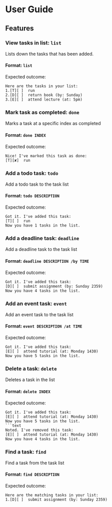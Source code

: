 # User Guide

## Features 

### View tasks in list: `list`
Lists down the tasks that has been added.

#### Format: `list`

Expected outcome:
```text
Here are the tasks in your list:
1.[T][ ]  run
2.[D][ ]  return book (by: Sunday)
3.[E][ ]  attend lecture (at: 5pm)
```
### Mark task as completed: `done`
Marks a task at a specific index as completed

#### Format: `done INDEX`

Expected outcome:
```text
Nice! I've marked this task as done:
[T][✘]  run
```
### Add a todo task: `todo`
Add a todo task to the task list

#### Format: `todo DESCRIPTION`

Expected outcome:
```text
Got it. I've added this task: 
[T][ ]  run
Now you have 1 tasks in the list.
```
### Add a deadline task: `deadline`
Add a deadline task to the task list

#### Format: `deadline DESCRIPTION /by TIME`

Expected outcome:
```text
Got it. I've added this task: 
[D][ ]  submit assignment (by: Sunday 2359)
Now you have 4 tasks in the list.
```
### Add an event task: `event`
Add an event task to the task list

#### Format: `event DESCRIPTION /at TIME`

Expected outcome:
```text
Got it. I've added this task: 
[E][ ]  attend tutorial (at: Monday 1430)
Now you have 5 tasks in the list.
```

### Delete a task: `delete`
Deletes a task in the list
#### Format: `delete INDEX`

Expected outcome:
```text
Got it. I've added this task: 
[E][ ]  attend tutorial (at: Monday 1430)
Now you have 5 tasks in the list.
```text
Noted. I've removed this task:
[E][ ]  attend tutorial (at: Monday 1430)
Now you have 4 tasks in the list.
```
### Find a task: `find`
Find a task from the task list

#### Format: `find DESCRIPTION`

Expected outcome:
```text
Here are the matching tasks in your list: 
1.[D][ ]  submit assignment (by: Sunday 2359)
```

